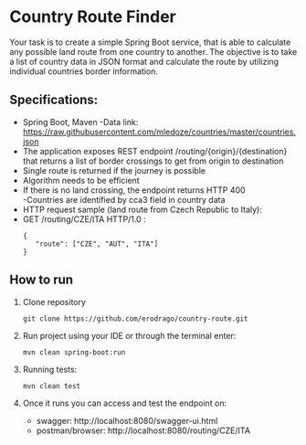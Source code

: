 # Country Route Finder

Your task is to create a simple Spring Boot service, that is able to calculate any possible land
route from one country to another. The objective is to take a list of country data in JSON format
and calculate the route by utilizing individual countries border information.
## Specifications:
   - Spring Boot, Maven 
   -Data link: https://raw.githubusercontent.com/mledoze/countries/master/countries.json
   - The application exposes REST endpoint /routing/{origin}/{destination} that
returns a list of border crossings to get from origin to destination
   - Single route is returned if the journey is possible
   - Algorithm needs to be efficient
   - If there is no land crossing, the endpoint returns HTTP 400  
   -Countries are identified by cca3 field in country data
   - HTTP request sample (land route from Czech Republic to Italy):
   - GET /routing/CZE/ITA HTTP/1.0 :
     ```
     {
        "route": ["CZE", "AUT", "ITA"]
     }
     ```
     
## How to run

1. Clone repository
   
    ```git clone https://github.com/erodrago/country-route.git```
   
2. Run project using your IDE or through the terminal enter:

   ```mvn clean spring-boot:run```
3. Running tests:

   ```mvn clean test```
4. Once it runs you can access and test the endpoint on:
    - swagger: http://localhost:8080/swagger-ui.html
    - postman/browser: http://localhost:8080/routing/CZE/ITA